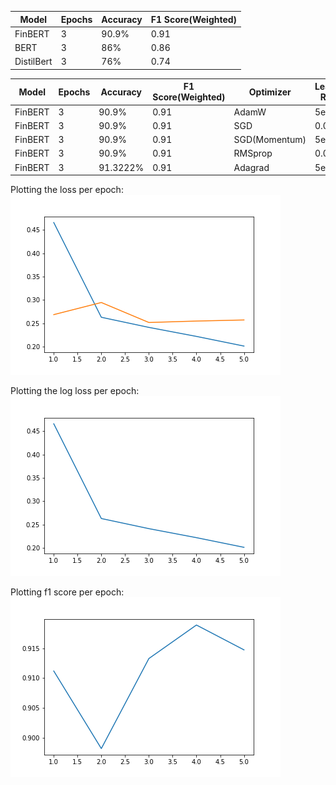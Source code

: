 | Model | Epochs | Accuracy | F1 Score(Weighted) |
| --- | --- | --- | --- |
| FinBERT| 3 | 90.9% | 0.91|
| BERT | 3 | 86% |0.86|
| DistilBert | 3 | 76% |0.74|



| Model | Epochs | Accuracy | F1 Score(Weighted) | Optimizer | Learning Rate $\gamma$| Momentum $\eta$ | Alpha $\alpha$ |
| --- | --- | --- | --- | --- | --- | --- | --- |
| FinBERT| 3 | 90.9% | 0.91 | AdamW | 5e-5 |
| FinBERT| 3 | 90.9% | 0.91 | SGD   | 0.01 | 
| FinBERT| 3 | 90.9% | 0.91 | SGD(Momentum)| 5e-5 | 0.001|
| FinBERT| 3 | 90.9% | 0.91 | RMSprop | 0.01 | 0.01 | 0.99
| FinBERT| 3 | 91.3222% | 0.91 | Adagrad | 5e-5 |

Plotting the loss per epoch:
<img src = "loss_epoch.png">

Plotting the log loss per epoch:
<img src = "loss_log_loss.png">

Plotting f1 score per epoch:
<img src = "loss_f1.png">


















